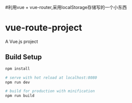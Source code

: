 

#利用vue + vue-router,采用localStorage存储写的一个小东西
# vue-route-project

 A Vue.js project

## Build Setup

``` bash
npm install

# serve with hot reload at localhost:8080
npm run dev

# build for production with minification
npm run build
```
